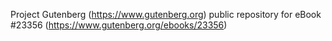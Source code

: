 Project Gutenberg (https://www.gutenberg.org) public repository for eBook #23356 (https://www.gutenberg.org/ebooks/23356)
